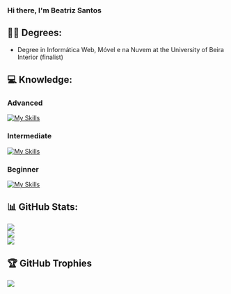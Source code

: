 ### Hi there, I'm Beatriz Santos 

## 👩‍🎓 Degrees:
- Degree in Informática Web, Móvel e na Nuvem at the University of Beira Interior (finalist) 

## 💻 Knowledge:
### Advanced
[![My Skills](https://skillicons.dev/icons?i=java,javascript,css,html,mongodb,mysql,illustrator,figma&theme=light)](https://skillicons.dev)

### Intermediate 
[![My Skills](https://skillicons.dev/icons?i=php,python,express,flutter,dart,firebase,photoshop&theme=light)](https://skillicons.dev)

### Beginner 
[![My Skills](https://skillicons.dev/icons?i=docker,kubernetes,django,blender,unity&theme=light)](https://skillicons.dev)

## 📊 GitHub Stats:
![](https://github-readme-stats.vercel.app/api?username=beatrizfs04&theme=dark&hide_border=false&include_all_commits=true&count_private=true)<br/>
![](https://github-readme-streak-stats.herokuapp.com/?user=beatrizfs04&theme=dark&hide_border=false)<br/>
![](https://github-readme-stats.vercel.app/api/top-langs/?username=beatrizfs04&theme=dark&hide_border=false&include_all_commits=true&count_private=true&layout=compact)

## 🏆 GitHub Trophies
![](https://github-profile-trophy.vercel.app/?username=beatrizfs04&theme=dracula&no-frame=false&no-bg=true&margin-w=1)

[//]: <> (## 🔝 Top Contributed Repository)
[//]: <> "![](https://github-contributor-stats.vercel.app/api?username=beatrizfs04&limit=20&theme=dark&combine_all_yearly_contributions=true)"

